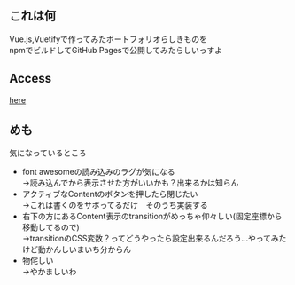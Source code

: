 ## これは何
Vue.js,Vuetifyで作ってみたポートフォリオらしきものを  
npmでビルドしてGitHub Pagesで公開してみたらしいっすよ

## Access
[here](https://klc-mk.github.io/1stpf/)

## めも
気になっているところ
- font awesomeの読み込みのラグが気になる  
->読み込んでから表示させた方がいいかも？出来るかは知らん
- アクティブなContentのボタンを押したら閉じたい  
->これは書くのをサボってるだけ　そのうち実装する
- 右下の方にあるContent表示のtransitionがめっちゃ仰々しい(固定座標から移動してるので)  
->transitionのCSS変数？ってどうやったら設定出来るんだろう…やってみたけど動かんしいまいち分からん
- 物侘しい  
->やかましいわ
